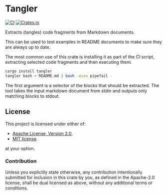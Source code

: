 <!--
SPDX-FileCopyrightText: 2021-2023 Wiktor Kwapisiewicz <wiktor@metacode.biz>
SPDX-License-Identifier: MIT OR Apache-2.0
-->

# Tangler

[![CI](https://github.com/wiktor-k/tangler/actions/workflows/rust.yml/badge.svg)](https://github.com/wiktor-k/tangler/actions/workflows/rust.yml)
[![Crates.io](https://img.shields.io/crates/v/tangler)](https://crates.io/crates/tangler)

Extracts (tangles) code fragments from Markdown documents.

This can be used to test examples in README documents to make sure they are always up to date.

The most common use of this crate is installing it as part of the CI script, extracting selected code fragments and then executing them.

```bash
cargo install tangler
tangler bash < README.md | bash -euxo pipefail -
```

The first argument is a selector of the blocks that should be extracted. The tool takes the input markdown document from stdin and outputs only matching blocks to stdout.

## License

This project is licensed under either of:

  - [Apache License, Version 2.0](https://www.apache.org/licenses/LICENSE-2.0),
  - [MIT license](https://opensource.org/licenses/MIT).

at your option.

### Contribution

Unless you explicitly state otherwise, any contribution intentionally
submitted for inclusion in this crate by you, as defined in the
Apache-2.0 license, shall be dual licensed as above, without any
additional terms or conditions.
